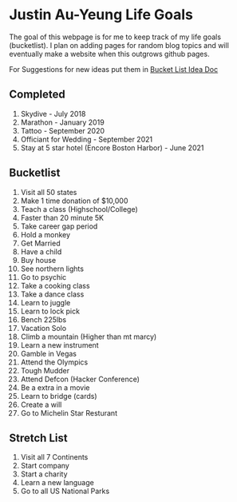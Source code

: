 # Justin Au-Yeung Life Goals 
The goal of this webpage is for me to keep track of my life goals (bucketlist). I plan on adding pages for random blog topics and will eventually make a website when this outgrows github pages. 

For Suggestions for new ideas put them in [Bucket List Idea Doc](https://docs.google.com/document/d/1mr2loKbFlh8Y5DQQ4mg4Q0CP9Uzng-uLfvdrehrqDG4/edit?usp=sharing) 

## Completed 
1. Skydive - July 2018
2. Marathon - January 2019
3. Tattoo - September 2020
4. Officiant for Wedding - September 2021
5. Stay at 5 star hotel (Encore Boston Harbor) - June 2021

## Bucketlist 
1. Visit all 50 states
2. Make 1 time donation of $10,000
3. Teach a class (Highschool/College)
4. Faster than 20 minute 5K
5. Take career gap period
6. Hold a monkey
7. Get Married
8. Have a child
9. Buy house
10. See northern lights
11. Go to psychic
12. Take a cooking class
13. Take a dance class
14. Learn to juggle
15. Learn to lock pick
16. Bench 225lbs
17. Vacation Solo
18. Climb a mountain (Higher than mt marcy)
19. Learn a new instrument
20. Gamble in Vegas
21. Attend the Olympics
22. Tough Mudder
23. Attend Defcon (Hacker Conference)
24. Be a extra in a movie
25. Learn to bridge (cards)
26. Create a will
27. Go to Michelin Star Resturant

## Stretch List
1. Visit all 7 Continents
2. Start company 
3. Start a charity
4. Learn a new language
5. Go to all US National Parks
